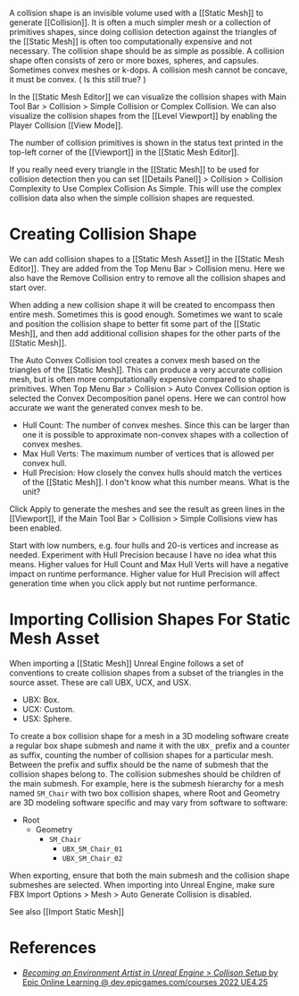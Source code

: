   
A collision shape is an invisible volume used with a [[Static Mesh]] to generate [[Collision]].
It is often a much simpler mesh or a collection of primitives shapes,
since doing collision detection against the triangles of the [[Static Mesh]] is often too computationally expensive and not necessary.
The collision shape should be as simple as possible.
A collision shape often consists of zero or more boxes, spheres, and capsules.
Sometimes convex meshes or k-dops.
A collision mesh cannot be concave, it must be convex.
(
Is this still true?
)

In the [[Static Mesh Editor]] we can visualize the collision shapes with Main Tool Bar > Collision > Simple Collision or Complex Collision.
We can also visualize the collision shapes from the [[Level Viewport]] by enabling the Player Collision [[View Mode]].

The number of collision primitives is shown in the status text printed in the top-left corner of the [[Viewport]] in the [[Static Mesh Editor]].

If you really need every triangle in the [[Static Mesh]] to be used for collision detection then you can set [[Details Panel]] > Collision > Collision Complexity to Use Complex Collision As Simple.
This will use the complex collision data also when the simple collision shapes are requested.

# Creating Collision Shape

We can add collision shapes to a [[Static Mesh Asset]] in the [[Static Mesh Editor]].
They are added from the Top Menu Bar > Collision menu.
Here we also have the Remove Collision entry to remove all the collision shapes and start over.

When adding a new collision shape it will be created to encompass then entire mesh.
Sometimes this is good enough.
Sometimes we want to scale and position the collision shape to better fit some part of the [[Static Mesh]],
and then add additional collision shapes for the other parts of the [[Static Mesh]].


The Auto Convex Collision tool creates a convex mesh based on the triangles of the [[Static Mesh]].
This can produce a very accurate collision mesh, but is often more computationally expensive compared to shape primitives.
When Top Menu Bar > Collision > Auto Convex Collision option is selected the Convex Decomposition panel opens.
Here we can control how accurate we want the generated convex mesh to be.
- Hull Count: The number of convex meshes. Since this can be larger than one it is possible to approximate non-convex shapes with a collection of convex meshes.
- Max Hull Verts: The maximum number of vertices that is allowed per convex hull.
- Hull Precision: How closely the convex hulls should match the vertices of the [[Static Mesh]]. I don't know what this number means. What is the unit?

Click Apply to generate the meshes and see the result as green lines in the [[Viewport]], if the Main Tool Bar > Collision > Simple Collisions view has been enabled.

Start with low numbers, e.g. four hulls and 20-is vertices and increase as needed.
Experiment with Hull Precision because I have no idea what this means.
Higher values for Hull Count and Max Hull Verts will have a negative impact on runtime performance.
Higher value for Hull Precision will affect generation time when you click apply but not runtime performance.


# Importing Collision Shapes For Static Mesh Asset

When importing a [[Static Mesh]] Unreal Engine follows a set of conventions to create collision shapes from a subset of the triangles in the source asset.
These are call UBX, UCX, and USX.
- UBX: Box.
- UCX: Custom.
- USX: Sphere.

To create a box collision shape for a mesh in a 3D modeling software create a regular box shape submesh and name it with the `UBX_` prefix and a counter as suffix, counting the number of collision shapes for a particular mesh.
Between the prefix and suffix should be the name of submesh that the collision shapes belong to.
The collision submeshes should be children of the main submesh.
For example, here is the submesh hierarchy for a mesh named `SM_Chair` with two box collision shapes, where Root and Geometry are 3D modeling software specific and may vary from software to software:
- Root
	- Geometry
		- `SM_Chair`
			- `UBX_SM_Chair_01`
			- `UBX_SM_Chair_02`

When exporting, ensure that both the main submesh and the collision shape submeshes are selected.
When importing into Unreal Engine, make sure FBX Import Options > Mesh > Auto Generate Collision is disabled.

See also [[Import Static Mesh]]


# References

- [_Becoming an Environment Artist in Unreal Engine_ > _Collison Setup_ by Epic Online Learning @ dev.epicgames.com/courses 2022 UE4.25](https://dev.epicgames.com/community/learning/courses/Gm/becoming-an-environment-artist-in-unreal-engine/jMJ/unreal-engine-collison-setup)
